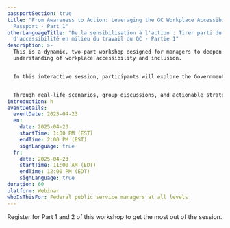 ```yaml
---
passportSection: true
title: "From Awareness to Action: Leveraging the GC Workplace Accessibility
  Passport - Part 1"
otherLanguageTitle: "De la sensibilisation à l'action : Tirer parti du Passeport
  d'accessibilité en milieu du travail du GC - Partie 1"
description: >-
  This is a dynamic, two-part workshop designed for managers to deepen their
  understanding of workplace accessibility and inclusion. 


  In this interactive session, participants will explore the Government of Canada Workplace Accessibility Passport, learning how to apply its principles to create a more accessible and supportive work environment. 


  Through real-life scenarios, group discussions, and actionable strategies, managers will gain the tools they need to implement meaningful changes that promote accessibility and equip all employees to succeed.
introduction: h
eventDetails:
  eventDate: 2025-04-23
  en:
    date: 2025-04-23
    startTime: 1:00 PM (EST)
    endTime: 2:00 PM (EST)
    signLanguage: true
  fr:
    date: 2025-04-23
    startTime: 11:00 AM (EDT)
    endTime: 12:00 PM (EDT)
    signLanguage: true
duration: 60
platform: Webinar
whoIsThisFor: Federal public service managers at all levels
---
```

Register for Part 1 and 2 of this workshop to get the most out of the session.
